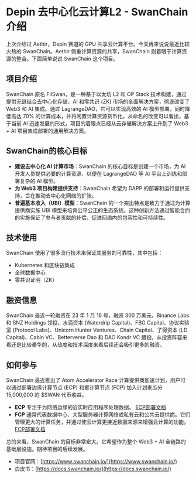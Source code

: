 # Depin 去中心化云计算L2 - SwanChain介绍

上次介绍过 Aethir，Depin 赛道的 GPU 共享云计算平台。今天再来说说最近比较火热的 SwanChain。Aethir 侧重计算资源的共享，SwanChain 则着眼于计算资源的整合。下面简单说说 SwanChain 这个项目。

## 项目介绍

SwanChain 原名 FilSwan，是一种基于以太坊 L2 和 OP Stack 技术构建，通过提供无缝结合去中心化存储、AI 和零共识 (ZK) 市场的全面解决方案，彻底改变了 Web3 和 AI 集成。通过 LagrangeDAO，它可以实现高效的 AI 模型部署，同时降低高达 70% 的计算成本，并将闲置计算资源货币化。从命名的改变可以看出，基于当前 AI 迅速发展的形式，项目的着眼点已经从云存储解决方案上升到了 Web3 + AI 项目集成部署的通用解决方案。

## SwanChain的核心目标

- **建设去中心化 AI 计算市场**：SwanChain 的核心目标是创建一个市场，为 AI 开发人员提供必要的计算资源，以便在 LagrangeDAO 等 AI 平台上训练和部署复杂的 AI 模型。
- **为 Web3 项目构建提供支持**：SwanChain 希望为 DAPP 的部署和运行提供支持，旨在推动去中心化网络的扩张。
- **普遍基本收入（UBI）模型**：SwanChain 的一个突出特点是致力于通过为计算提供商实施 UBI 模型来培育公平公正的生态系统。这种创新方法通过智能合约的实施保证了参与者贡献的补偿，促进网络内的包容性和可持续性。

## 技术使用

SwanChain 使用了很多流行技术来保证其服务的可靠性，其中包括：

- Kubernetes 和区块链集成
- 全球数据中心
- 零共识证明（ZK）

## 融资信息

SwanChain 最近一轮融资在 23 年 1 月 16 号，融资 300 万美元，Binance Labs 和 SNZ Holdings 领投，水滴资本 (Waterdrip Capital)、FBG Capital、协议实验室 (Protocol Labs)、Unicorn Hunter Ventures、Chain Capital、了得资本 (LD Capital)、Cabin VC、Betterverse Dao 和 DAO Kondr VC 跟投。从投资阵容来看还是比较豪华的，从热度和技术深度来看后续还会吸引更多的融资。

## 如何参与

SwanChain 最近推出了 Atom Accelerator Race 计算提供商加速计划，用户可以通过部署边缘计算节点 (ECP) 和雾计算节点 (FCP) 加入计划来瓜分 15,000,000 的 $SWAN 代币收益。

- **ECP** 专注于为网络边缘的近实时应用程序处理数据。 
[ECP部署文档](https://github.com/tkcroweth/swan/blob/main/ECP.md)
- **FCP** 通常代表数据中心、大型服务器计算网络或私有云和公共云提供商。它们管理更大的计算任务，并通过使云计算更接近数据来源来增强云计算的功能。
[FCP部署文档](https://github.com/tkcroweth/swan/blob/main/FCP.md)

总的来看，SwanChain 的目标非常宏大。它希望作为整个 Web3 + AI 全链路的基础层设施。期待项目的后续发展。

- 项目官网：[https://www.swanchain.io/](https://www.swanchain.io/)
- 白皮书：[https://docs.swanchain.io/](https://docs.swanchain.io/)

